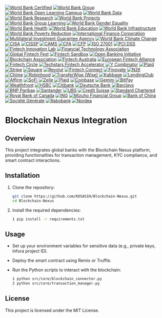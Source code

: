 [![World Bank Certified](https://img.shields.io/badge/World%20Bank-Certified-brightgreen)](https://www.worldbank.org/)
[![World Bank Group](https://img.shields.io/badge/World%20Bank%20Group-Partner-brightgreen)](https://www.worldbank.org/)
[![World Bank Open Learning Campus](https://img.shields.io/badge/Open%20Learning%20Campus-Certified-blue)](https://olc.worldbank.org/)
[![World Bank Data](https://img.shields.io/badge/World%20Bank%20Data-Open%20Data-blue)](https://data.worldbank.org/)
[![World Bank Research](https://img.shields.io/badge/World%20Bank%20Research-Publication-brightgreen)](https://www.worldbank.org/en/research)
[![World Bank Projects](https://img.shields.io/badge/World%20Bank%20Projects-Active%20Projects-blue)](https://projects.worldbank.org/)
[![World Bank Group Learning](https://img.shields.io/badge/World%20Bank%20Group%20Learning-Learning%20Resources-blue)](https://www.worldbank.org/en/learning)
[![World Bank Gender Equality](https://img.shields.io/badge/World%20Bank%20Gender%20Equality-Gender%20Equality-pink)](https://www.worldbank.org/en/topic/gender)
[![World Bank Health](https://img.shields.io/badge/World%20Bank%20Health-Health%20Initiatives-lightgreen)](https://www.worldbank.org/en/topic/health)
[![World Bank Education](https://img.shields.io/badge/World%20Bank%20Education-Education%20Initiatives-lightyellow)](https://www.worldbank.org/en/topic/education)
[![World Bank Infrastructure](https://img.shields.io/badge/World%20Bank%20Infrastructure-Infrastructure%20Projects-orange)](https://www.worldbank.org/en/topic/infrastructure)
[![World Bank Poverty Reduction](https://img.shields.io/badge/World%20Bank%20Poverty%20Reduction-Poverty%20Reduction-blueviolet)](https://www.worldbank.org/en/topic/poverty)
[![International Finance Corporation](https://img.shields.io/badge/IFC-Investment%20Partner-brightgreen)](https://www.ifc.org/)
[![Multilateral Investment Guarantee Agency](https://img.shields.io/badge/MIGA-Investment%20Guarantee-brightgreen)](https://www.miga.org/)
[![World Bank Climate Change](https://img.shields.io/badge/World%20Bank%20Climate%20Change-Climate%20Action-blue)](https://www.worldbank.org/en/topic/climatechange)
[![CISA](https://img.shields.io/badge/ISACA-CISA-brightgreen)](https://www.isaca.org/credentialing/cisa)
[![CISSP](https://img.shields.io/badge/(ISC)²-CISSP-brightgreen)](https://www.isc2.org/Certifications/CISSP)
[![CAMS](https://img.shields.io/badge/ACAMS-CAMS-brightgreen)](https://www.acams.org/certification/cams/)
[![CFA](https://img.shields.io/badge/CFA%20Institute-CFA-brightgreen)](https://www.cfainstitute.org/en/programs/cfa)
[![CFP](https://img.shields.io/badge/CFP%20Board-CFP-brightgreen)](https://www.cfp.net/)
[![ISO 27001](https://img.shields.io/badge/ISO%2027001-Certified-brightgreen)](https://www.iso.org/isoiec-27001-information-security.html)
[![PCI DSS](https://img.shields.io/badge/PCI%20Security%20Standards%20Council-PCI%20DSS-brightgreen)](https://www.pcisecuritystandards.org/)
[![Fintech Innovation Lab](https://img.shields.io/badge/Fintech%20Innovation%20Lab-Innovation%20Hub-brightgreen)](https://www.fintechinnovationlab.com/)
[![Financial Technology Association](https://img.shields.io/badge/Financial%20Technology%20Association-Advocacy%20Group-blue)](https://www.ftassociation.org/)
[![Global Fintech Fest](https://img.shields.io/badge/Global%20Fintech%20Fest-Annual%20Event-orange)](https://www.globalfintechfest.com/)
[![Fintech Sandbox](https://img.shields.io/badge/Fintech%20Sandbox-Testing%20Environment-yellow)](https://fintechsandbox.org/)
[![Open Banking Initiative](https://img.shields.io/badge/Open%20Banking%20Initiative-Open%20Banking-purple)](https://www.openbanking.org.uk/)
[![Blockchain Association](https://img.shields.io/badge/Blockchain%20Association-Advocacy%20Group-red)](https://www.blockchainassociation.org/)
[![Fintech Australia](https://img.shields.io/badge/Fintech%20Australia-Industry%20Body-lightblue)](https://fintechaustralia.org.au/)
[![European Fintech Alliance](https://img.shields.io/badge/European%20Fintech%20Alliance-Advocacy%20Group-lightgreen)](https://europeanfintechalliance.eu/)
[![Fintech Circle](https://img.shields.io/badge/Fintech%20Circle-Investment%20Network-lightyellow)](https://fintechcircle.com/)
[![Techstars Fintech Accelerator](https://img.shields.io/badge/Techstars%20Fintech%20Accelerator-Startup%20Accelerator-blueviolet)](https://www.techstars.com/accelerators/fintech)
[![Y Combinator](https://img.shields.io/badge/Y%20Combinator-Startup%20Accelerator-orange)](https://www.ycombinator.com/)
[![Plaid](https://img.shields.io/badge/Plaid-API%20Provider-brightgreen)](https://plaid.com/)
[![Stripe](https://img.shields.io/badge/Stripe-Payment%20Processor-blue)](https://stripe.com/)
[![Square](https://img.shields.io/badge/Square-Payment%20Solutions-red)](https://squareup.com/)
[![Revolut](https://img.shields.io/badge/Revolut-Digital%20Banking-lightblue)](https://www.revolut.com/)
[![Fintech Connect](https://img.shields.io/badge/Fintech%20Connect-Industry%20Event-brightgreen)](https://www.fintechconnect.com/)
[![Finovate](https://img.shields.io/badge/Finovate-Showcase%20Event-blue)](https://finovate.com/)
[![N26](https://img.shields.io/badge/N26-Digital%20Bank-orange)](https://n26.com/)
[![Chime](https://img.shields.io/badge/Chime-Online%20Banking-yellow)](https://www.chime.com/)
[![Robinhood](https://img.shields.io/badge/Robinhood-Stock%20Trading%20App-purple)](https://robinhood.com/)
[![TransferWise (Wise)](https://img.shields.io/badge/TransferWise%20(Wise)-Money%20Transfer%20Service-red)](https://wise.com/)
[![Kabbage](https://img.shields.io/badge/Kabbage-Small%20Business%20Loans-lightblue)](https://www.kabbage.com/)
[![LendingClub](https://img.shields.io/badge/LendingClub-Peer%20to%20Peer%20Lending-lightgreen)](https://www.lendingclub.com/)
[![Affirm](https://img.shields.io/badge/Affirm-Point%20of%20Sale%20Financing-lightyellow)](https://www.affirm.com/)
[![SoFi](https://img.shields.io/badge/SoFi-Personal%20Finance%20Platform-blueviolet)](https://www.sofi.com/)
[![Zelle](https://img.shields.io/badge/Zelle-Payment%20Service-orange)](https://www.zellepay.com/)
[![Plaid](https://img.shields.io/badge/Plaid-Financial%20Data%20API-brightgreen)](https://plaid.com/)
[![Coinbase](https://img.shields.io/badge/Coinbase-Cryptocurrency%20Exchange-blue)](https://www.coinbase.com/)
[![Gemini](https://img.shields.io/badge/Gemini-Cryptocurrency%20Exchange-orange)](https://www.gemini.com/)
[![BitPay](https://img.shields.io/badge/BitPay-Crypto%20Payment%20Processor-red)](https://bitpay.com/)
[![Wealthfront](https://img.shields.io/badge/Wealthfront-Robo%20Advisor-lightblue)](https://www.wealthfront.com/)
[![HSBC](https://img.shields.io/badge/HSBC-International%20Banking-brightgreen)](https://www.hsbc.com/)
[![Citibank](https://img.shields.io/badge/Citibank-Global%20Banking-blue)](https://www.citibank.com/)
[![Deutsche Bank](https://img.shields.io/badge/Deutsche%20Bank-Investment%20Banking-orange)](https://www.db.com/)
[![Barclays](https://img.shields.io/badge/Barclays-Global%20Banking%20and%20Investment%20Services-yellow)](https://www.barclays.com/)
[![BNP Paribas](https://img.shields.io/badge/BNP%20Paribas-Financial%20Services-purple)](https://group.bnpparibas/)
[![Santander](https://img.shields.io/badge/Santander-Global%20Banking%20Group-red)](https://www.santander.com/)
[![UBS](https://img.shields.io/badge/UBS-Wealth%20Management-lightblue)](https://www.ubs.com/)
[![Credit Suisse](https://img.shields.io/badge/Credit%20Suisse-Investment%20Banking-lightgreen)](https://www.credit-suisse.com/)
[![Standard Chartered](https://img.shields.io/badge/Standard%20Chartered-International%20Banking-lightyellow)](https://www.sc.com/)
[![Royal Bank of Canada](https://img.shields.io/badge/RBC-Canadian%20Banking%20Services-blueviolet)](https://www.rbc.com/)
[![ING](https://img.shields.io/badge/ING-Dutch%20Bank-orange)](https://www.ing.com/)
[![Mizuho Financial Group](https://img.shields.io/badge/Mizuho%20Financial%20Group-Japanese%20Banking-red)](https://www.mizuho-fg.com/)
[![Bank of China](https://img.shields.io/badge/Bank%20of%20China-International%20Banking-lightblue)](http://www.boc.cn/en/)
[![Société Générale](https://img.shields.io/badge/Société%20Générale-Financial%20Services-lightgreen)](https://www.societegenerale.com/en/)
[![Rabobank](https://img.shields.io/badge/Rabobank-Dutch%20Banking-yellow)](https://www.rabobank.com/en/home/)
[![Nordea](https://img.shields.io/badge/Nordea-Scandinavian%20Banking-blue)](https://www.nordea.com/en/)

# Blockchain Nexus Integration

## Overview
This project integrates global banks with the Blockchain Nexus platform, providing functionalities for transaction management, KYC compliance, and smart contract interactions.

## Installation

1. Clone the repository:
   ```bash
   git clone https://github.com/KOSASIH/Blockchain-Nexus.git
   cd Blockchain-Nexus
   ```

2. Install the required dependencies:
   ```bash
   1 pip install -r requirements.txt
   ```

## Usage

- Set up your environment variables for sensitive data (e.g., private keys, Infura project ID).
- Deploy the smart contract using Remix or Truffle.
- Run the Python scripts to interact with the blockchain:

   ```bash
   1 python src/core/blockchain_connector.py
   2 python src/core/transaction_manager.py
   ```

## License
This project is licensed under the MIT License.
